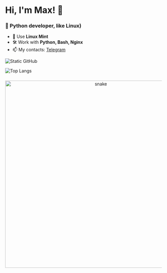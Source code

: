 # Hi, I'm Max! 👋  
### 🚀 Python developer, like Linux)

- 🐧 Use **Linux Mint**  
- 🛠 Work with **Python, Bash, Nginx**  
- 📫 My contacts: [Telegram](https://t.me/@max_panch)  

![Static GitHub](https://github-readme-stats.vercel.app/api?username=panchenko-maxim&show_icons=true&theme=dark)

![Top Langs](https://github-readme-stats.vercel.app/api/top-langs/?username=panchenko-maxim&layout=compact)


###

<p align="center">
 <img width="600" src="assets/github-snake.svg" alt="snake"/>
</p>

###

